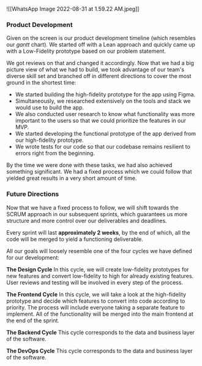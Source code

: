 ![[WhatsApp Image 2022-08-31 at 1.59.22 AM.jpeg]]

### Product Development
Given on the screen is our product development timeline (which resembles our *gantt* chart). We started off with a Lean approach and quickly came up with a Low-Fidelity prototype based on our problem statement. 

We got reviews on that and changed it accordingly. Now that we had a big picture view of what we had to build, we took advantage of our team's diverse skill set and branched off in different directions to cover the most ground in the shortest time:

- We started building the high-fidelity prototype for the app using Figma.
- Simultaneously, we researched extensively on the tools and stack we would use to build the app.
- We also conducted user research to know what functionality was more important to the users so that we could prioritize the features in our MVP.
- We started developing the functional prototype of the app derived from our high-fidelity prototype.
- We wrote tests for our code so that our codebase remains resilient to errors right from the beginning.

By the time we were done with these tasks, we had also achieved something significant. We had a fixed process which we could follow that yielded great results in a very short amount of time.

### Future Directions
Now that we have a fixed process to follow, we will shift towards the SCRUM approach in our subsequent sprints, which guarantees us more structure and more control over our deliverables and deadlines.

Every sprint will last **approximately 2 weeks**, by the end of which, all the code will be merged to yield a functioning deliverable.

All our goals will loosely resemble one of the four cycles we have defined for our development:

**The Design Cycle**
In this cycle, we will create low-fidelity prototypes for new features and convert low-fidelity to high for already existing features. User reviews and testing will be involved in every step of the process.

**The Frontend Cycle**
In this cycle, we will take a look at the high-fidelity prototype and decide which features to convert into code according to priority. The process will include everyone taking a separate feature to implement. All of the functionality will be merged into the main frontend at the end of the sprint.

**The Backend Cycle**
This cycle corresponds to the data and business layer of the software.

**The DevOps Cycle**
This cycle corresponds to the data and business layer of the software.